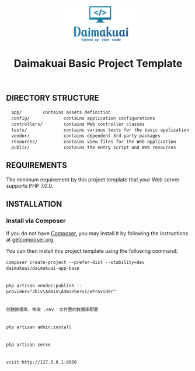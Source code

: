 <p align="center">
    <a href="https://github.com/daimakuai" target="_blank">
        <img src="logo.png" height="100px">
    </a>
    <h1 align="center">Daimakuai Basic Project Template</h1>
    <br>
</p>


DIRECTORY STRUCTURE
-------------------

      app/		  contains assets definition
      config/             contains application configurations
      controllers/        contains Web controller classes
      tests/              contains various tests for the basic application
      vendor/             contains dependent 3rd-party packages
      resources/          contains view files for the Web application
      public/             contains the entry script and Web resources



REQUIREMENTS
------------

The minimum requirement by this project template that your Web server supports PHP 7.0.0.

INSTALLATION
------------

### Install via Composer

If you do not have [Composer](http://getcomposer.org/), you may install it by following the instructions
at [getcomposer.org](http://getcomposer.org/doc/00-intro.md#installation-nix).

You can then install this project template using the following command:

```
composer create-project --prefer-dist --stability=dev daimakuai/daimakuai-app-base


php artisan vendor:publish --provider="Jblv\Admin\AdminServiceProvider"


创建数据库，修改 .env  文件里的数据库配置


php artisan admin:install


php artisan serve


visit http://127.0.0.1:8000


```